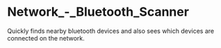 # Network_-_Bluetooth_Scanner
Quickly finds nearby bluetooth devices and also sees which devices are connected on the network.
